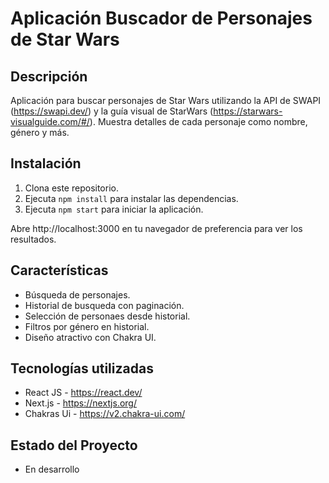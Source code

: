 # Aplicación Buscador de Personajes de Star Wars

## Descripción

Aplicación para buscar personajes de Star Wars utilizando la API de SWAPI (https://swapi.dev/) y la guía visual de StarWars (https://starwars-visualguide.com/#/). Muestra detalles de cada personaje como nombre, género y más.

## Instalación

1. Clona este repositorio.
2. Ejecuta `npm install` para instalar las dependencias.
3. Ejecuta `npm start` para iniciar la aplicación.

Abre http://localhost:3000 en tu navegador de preferencia para ver los resultados.

## Características

- Búsqueda de personajes.
- Historial de busqueda con paginación.
- Selección de personaes desde historial.
- Filtros por género en historial.
- Diseño atractivo con Chakra UI.

## Tecnologías utilizadas

- React JS - https://react.dev/
- Next.js - https://nextjs.org/
- Chakras Ui - https://v2.chakra-ui.com/

## Estado del Proyecto

- En desarrollo

